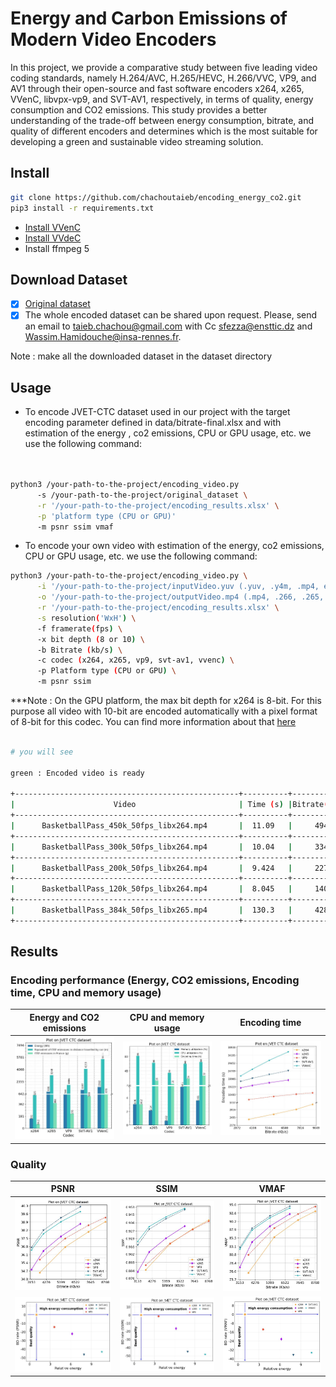 # Energy and Carbon Emissions of Modern Video Encoders
In this project, we provide a comparative study between five leading video coding standards, namely H.264/AVC, H.265/HEVC, H.266/VVC, VP9, and AV1 through their open-source and fast software encoders x264, x265, VVenC, libvpx-vp9, and SVT-AV1, respectively, in terms of quality, energy consumption and CO2 emissions. This study provides a better understanding of the trade-off between energy consumption, bitrate, and quality of different encoders and determines which is the most suitable for developing a green and sustainable video streaming solution.

## Install 


```bash
git clone https://github.com/chachoutaieb/encoding_energy_co2.git
pip3 install -r requirements.txt

```
- [Install VVenC](https://github.com/fraunhoferhhi/vvenc/)
- [Install VVdeC](https://github.com/fraunhoferhhi/vvdec)
- Install ffmpeg 5



## Download Dataset

- [x] [Original dataset](https://jvet.hhi.fraunhofer.de/)
- [x] The whole encoded dataset can be shared upon request. Please, send an email to taieb.chachou@gmail.com with Cc sfezza@ensttic.dz and Wassim.Hamidouche@insa-rennes.fr.

Note : make all the downloaded dataset in the dataset directory

## Usage

- To encode JVET-CTC dataset used in our project with the target encoding parameter defined in data/bitrate-final.xlsx and with estimation of the energy , co2 emissions, CPU or GPU usage, etc. we use the following command:

```bash


python3 /your-path-to-the-project/encoding_video.py
      -s /your-path-to-the-project/original_dataset \
      -r '/your-path-to-the-project/encoding_results.xlsx' \
      -p 'platform type (CPU or GPU)'
      -m psnr ssim vmaf
```

- To encode your own video with estimation of the energy, co2 emissions, CPU or GPU usage, etc. we use the following command:

```bash
python3 /your-path-to-the-project/encoding_video.py \
      -i '/your-path-to-the-project/inputVideo.yuv (.yuv, .y4m, .mp4, etc.)' \
      -o '/your-path-to-the-project/outputVideo.mp4 (.mp4, .266, .265, etc.)' \
      -r '/your-path-to-the-project/encoding_results.xlsx' \
      -s resolution('WxH') \
      -f framerate(fps) \
      -x bit depth (8 or 10) \
      -b Bitrate (kb/s) \
      -c codec (x264, x265, vp9, svt-av1, vvenc) \
      -p Platform type (CPU or GPU) \
      -m psnr ssim 
```    
  
  
***Note : On the GPU platform, the max bit depth for x264 is 8-bit. For this purpose all video with 10-bit are encoded automatically with a pixel format of 8-bit for this codec. You can find more information about that [here](https://developer.nvidia.com/video-encode-and-decode-gpu-support-matrix-new)



```bash

# you will see

green : Encoded video is ready

+--------------------------------------------------+----------+-------------+--------------+-------------+--------+--------+--------+
|                      Video                       | Time (s) |Bitrate(kb/s)| Energy (Wh)  |  CO2eq (g)  |  PSNR  |  SSIM  |  VMAF  |
+--------------------------------------------------+----------+-------------+--------------+-------------+--------+--------+--------+
|      BasketballPass_450k_50fps_libx264.mp4       |  11.09   |     494     | 0.0004136871 | 0.004615921 | 33.69  |  0.92  | 81.68  |
+--------------------------------------------------+----------+-------------+--------------+-------------+--------+--------+--------+
|      BasketballPass_300k_50fps_libx264.mp4       |  10.04   |     334     | 0.0004155239 | 0.004201178 | 31.87  |  0.89  | 70.67  |
+--------------------------------------------------+----------+-------------+--------------+-------------+--------+--------+--------+
|      BasketballPass_200k_50fps_libx264.mp4       |  9.424   |     227     | 0.0004102921 | 0.003958067 | 30.10  |  0.85  | 56.84  |
+--------------------------------------------------+----------+-------------+--------------+-------------+--------+--------+--------+
|      BasketballPass_120k_50fps_libx264.mp4       |  8.045   |     140     | 0.0004035947 | 0.003277615 | 28.03  |  0.79  | 37.30  |
+--------------------------------------------------+----------+-------------+--------------+-------------+--------+--------+--------+
|      BasketballPass_384k_50fps_libx265.mp4       |  130.3   |     428     | 0.0003023713 | 0.039415766 | 34.22  |  0.92  | 82.99  |
+--------------------------------------------------+----------+-------------+--------------+-------------+--------+--------+--------+
```


## Results

### Encoding performance (Energy, CO2 emissions, Encoding time, CPU and memory usage)



  Energy and CO2 emissions     |  CPU and memory usage         |  Encoding time                | 
:-----------------------------:|:-----------------------------:|:-----------------------------:
 ![](figures/Bar_dataset.jpg)  | ![](figures/bar_cpu_memory_time.jpg)  |  ![](figures/line_dataset_time.jpg)   


 
 ### Quality
 
 
 
   PSNR     |  SSIM         |  VMAF                | 
:-----------------------------:|:-----------------------------:|:-----------------------------:
 ![](figures/line_dataset_PSNR.jpg)  | ![](figures/line_dataset_SSIM.jpg)  |  ![](figures/line_dataset_VMAF.jpg)  
 ![](figures/dataset_BD_rate_(PSNR)_relative_Energy.jpg)  | ![](figures/dataset_BD_rate_(SSIM)_relative_Energy.jpg)  |  ![](figures/dataset_BD_rate_(VMAF)_relative_Energy.jpg)    
     
  


